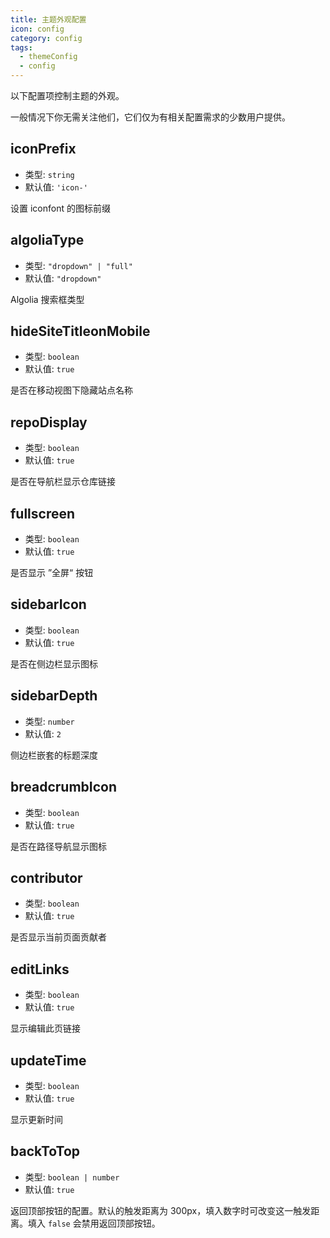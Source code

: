```yaml
---
title: 主题外观配置
icon: config
category: config
tags:
  - themeConfig
  - config
---
```


以下配置项控制主题的外观。

一般情况下你无需关注他们，它们仅为有相关配置需求的少数用户提供。

## iconPrefix

- 类型: `string`
- 默认值: `'icon-'`

设置 iconfont 的图标前缀

## algoliaType

- 类型: `"dropdown" | "full"`
- 默认值: `"dropdown"`

Algolia 搜索框类型

## hideSiteTitleonMobile

- 类型: `boolean`
- 默认值: `true`

是否在移动视图下隐藏站点名称

## repoDisplay

- 类型: `boolean`
- 默认值: `true`

是否在导航栏显示仓库链接

## fullscreen

- 类型: `boolean`
- 默认值: `true`

是否显示 ”全屏“ 按钮

## sidebarIcon

- 类型: `boolean`
- 默认值: `true`

是否在侧边栏显示图标

## sidebarDepth

- 类型: `number`
- 默认值: `2`

侧边栏嵌套的标题深度

## breadcrumbIcon

- 类型: `boolean`
- 默认值: `true`

是否在路径导航显示图标

## contributor

- 类型: `boolean`
- 默认值: `true`

是否显示当前页面贡献者

## editLinks

- 类型: `boolean`
- 默认值: `true`

显示编辑此页链接

## updateTime

- 类型: `boolean`
- 默认值: `true`

显示更新时间

## backToTop

- 类型: `boolean | number`
- 默认值: `true`

返回顶部按钮的配置。默认的触发距离为 300px，填入数字时可改变这一触发距离。填入 `false` 会禁用返回顶部按钮。
